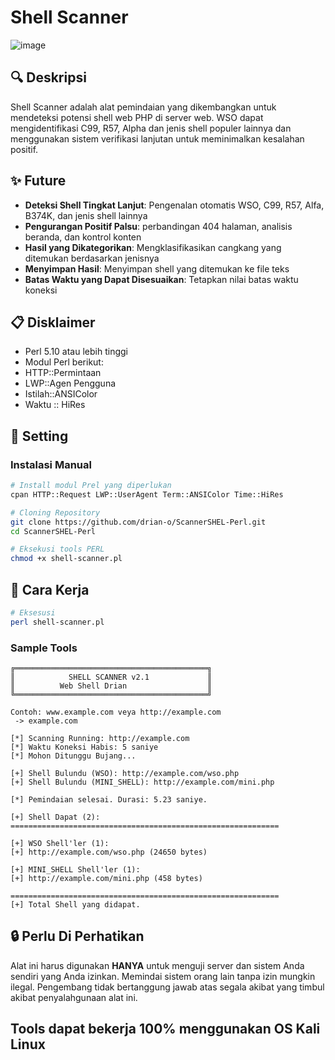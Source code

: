 # Shell Scanner

![image](https://github.com/user-attachments/assets/ae7aaab1-0a80-411d-b00b-05ef7dde6b21)




## 🔍 Deskripsi

Shell Scanner adalah alat pemindaian yang dikembangkan untuk mendeteksi potensi shell web PHP di server web. WSO dapat mengidentifikasi C99, R57, Alpha dan jenis shell populer lainnya dan menggunakan sistem verifikasi lanjutan untuk meminimalkan kesalahan positif.

## ✨ Future

- **Deteksi Shell Tingkat Lanjut**: Pengenalan otomatis WSO, C99, R57, Alfa, B374K, dan jenis shell lainnya
- **Pengurangan Positif Palsu**: perbandingan 404 halaman, analisis beranda, dan kontrol konten
- **Hasil yang Dikategorikan**: Mengklasifikasikan cangkang yang ditemukan berdasarkan jenisnya
- **Menyimpan Hasil**: Menyimpan shell yang ditemukan ke file teks
- **Batas Waktu yang Dapat Disesuaikan**: Tetapkan nilai batas waktu koneksi

## 📋 Disklaimer

  - Perl 5.10 atau lebih tinggi
  - Modul Perl berikut:
  - HTTP::Permintaan
  - LWP::Agen Pengguna
  - Istilah::ANSIColor
  - Waktu :: HiRes

## 🔧 Setting

### Instalasi Manual

```bash
# Install modul Prel yang diperlukan
cpan HTTP::Request LWP::UserAgent Term::ANSIColor Time::HiRes

# Cloning Repository
git clone https://github.com/drian-o/ScannerSHEL-Perl.git
cd ScannerSHEL-Perl

# Eksekusi tools PERL
chmod +x shell-scanner.pl
```

## 🚀 Cara Kerja

```bash
# Eksesusi
perl shell-scanner.pl


```

### Sample Tools

```
╔═══════════════════════════════════════════╗
║            SHELL SCANNER v2.1             ║
║          Web Shell Drian                  ║
╚═══════════════════════════════════════════╝

Contoh: www.example.com veya http://example.com
 -> example.com

[*] Scanning Running: http://example.com
[*] Waktu Koneksi Habis: 5 saniye
[*] Mohon Ditunggu Bujang...

[+] Shell Bulundu (WSO): http://example.com/wso.php
[+] Shell Bulundu (MINI_SHELL): http://example.com/mini.php

[*] Pemindaian selesai. Durasi: 5.23 saniye.

[+] Shell Dapat (2):
============================================================

[+] WSO Shell'ler (1):
[+] http://example.com/wso.php (24650 bytes)

[+] MINI_SHELL Shell'ler (1):
[+] http://example.com/mini.php (458 bytes)

============================================================
[+] Total Shell yang didapat.
```

## 🔒 Perlu Di Perhatikan

Alat ini harus digunakan **HANYA** untuk menguji server dan sistem Anda sendiri yang Anda izinkan. Memindai sistem orang lain tanpa izin mungkin ilegal. Pengembang tidak bertanggung jawab atas segala akibat yang timbul akibat penyalahgunaan alat ini.

## Tools dapat bekerja 100% menggunakan OS Kali Linux 
